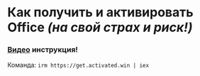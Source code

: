# Как получить и активировать Office *(на свой страх и риск!)*

### [Видео](https://github.com/Dosash/Dosash/blob/main/Notion/free_office/2025-02-21%2012-47-18.mp4) инструкция!

 Команда: 
`irm https://get.activated.win | iex`

